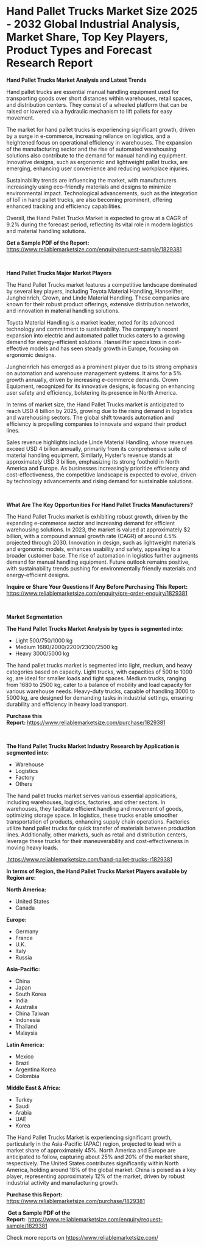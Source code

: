 <p><h1>Hand Pallet Trucks Market Size 2025 - 2032 Global Industrial Analysis, Market Share, Top Key Players, Product Types and Forecast Research Report</h1></p><p><strong>Hand Pallet Trucks Market Analysis and Latest Trends</strong></p>
<p><p>Hand pallet trucks are essential manual handling equipment used for transporting goods over short distances within warehouses, retail spaces, and distribution centers. They consist of a wheeled platform that can be raised or lowered via a hydraulic mechanism to lift pallets for easy movement.</p><p>The market for hand pallet trucks is experiencing significant growth, driven by a surge in e-commerce, increasing reliance on logistics, and a heightened focus on operational efficiency in warehouses. The expansion of the manufacturing sector and the rise of automated warehousing solutions also contribute to the demand for manual handling equipment. Innovative designs, such as ergonomic and lightweight pallet trucks, are emerging, enhancing user convenience and reducing workplace injuries.</p><p>Sustainability trends are influencing the market, with manufacturers increasingly using eco-friendly materials and designs to minimize environmental impact. Technological advancements, such as the integration of IoT in hand pallet trucks, are also becoming prominent, offering enhanced tracking and efficiency capabilities.</p><p>Overall, the Hand Pallet Trucks Market is expected to grow at a CAGR of 9.2% during the forecast period, reflecting its vital role in modern logistics and material handling solutions.</p></p>
<p><strong>Get a Sample PDF of the Report:&nbsp;</strong> <a href="https://www.reliablemarketsize.com/enquiry/request-sample/1829381?utm_campaign=2996&utm_medium=2&utm_source=Github&utm_content=ia&utm_term=11042025&utm_id=hand-pallet-trucks">https://www.reliablemarketsize.com/enquiry/request-sample/1829381</a></p>
<p>&nbsp;</p>
<p><strong>Hand Pallet Trucks Major Market Players</strong></p>
<p><p>The Hand Pallet Trucks market features a competitive landscape dominated by several key players, including Toyota Material Handling, Hanselifter, Jungheinrich, Crown, and Linde Material Handling. These companies are known for their robust product offerings, extensive distribution networks, and innovation in material handling solutions.</p><p>Toyota Material Handling is a market leader, noted for its advanced technology and commitment to sustainability. The company's recent expansion into electric and automated pallet trucks caters to a growing demand for energy-efficient solutions. Hanselifter specializes in cost-effective models and has seen steady growth in Europe, focusing on ergonomic designs.</p><p>Jungheinrich has emerged as a prominent player due to its strong emphasis on automation and warehouse management systems. It aims for a 5% growth annually, driven by increasing e-commerce demands. Crown Equipment, recognized for its innovative designs, is focusing on enhancing user safety and efficiency, bolstering its presence in North America.</p><p>In terms of market size, the Hand Pallet Trucks market is anticipated to reach USD 4 billion by 2025, growing due to the rising demand in logistics and warehousing sectors. The global shift towards automation and efficiency is propelling companies to innovate and expand their product lines.</p><p>Sales revenue highlights include Linde Material Handling, whose revenues exceed USD 4 billion annually, primarily from its comprehensive suite of material handling equipment. Similarly, Hyster's revenue stands at approximately USD 3 billion, emphasizing its strong foothold in North America and Europe. As businesses increasingly prioritize efficiency and cost-effectiveness, the competitive landscape is expected to evolve, driven by technology advancements and rising demand for sustainable solutions.</p></p>
<p>&nbsp;</p>
<p><strong>What Are The Key Opportunities For Hand Pallet Trucks Manufacturers?</strong></p>
<p><p>The Hand Pallet Trucks market is exhibiting robust growth, driven by the expanding e-commerce sector and increasing demand for efficient warehousing solutions. In 2023, the market is valued at approximately $2 billion, with a compound annual growth rate (CAGR) of around 4.5% projected through 2030. Innovation in design, such as lightweight materials and ergonomic models, enhances usability and safety, appealing to a broader customer base. The rise of automation in logistics further augments demand for manual handling equipment. Future outlook remains positive, with sustainability trends pushing for environmentally friendly materials and energy-efficient designs.</p></p>
<p><strong>Inquire or Share Your Questions If Any Before Purchasing This Report:</strong> <a href="https://www.reliablemarketsize.com/enquiry/pre-order-enquiry/1829381?utm_campaign=2996&utm_medium=2&utm_source=Github&utm_content=ia&utm_term=11042025&utm_id=hand-pallet-trucks">https://www.reliablemarketsize.com/enquiry/pre-order-enquiry/1829381</a></p>
<p>&nbsp;</p>
<p><strong>Market Segmentation</strong></p>
<p><strong>The Hand Pallet Trucks Market Analysis by types is segmented into:</strong></p>
<p><ul><li>Light 500/750/1000 kg</li><li>Medium 1680/2000/2200/2300/2500 kg</li><li>Heavy 3000/5000 kg</li></ul></p>
<p><p>The hand pallet trucks market is segmented into light, medium, and heavy categories based on capacity. Light trucks, with capacities of 500 to 1000 kg, are ideal for smaller loads and tight spaces. Medium trucks, ranging from 1680 to 2500 kg, cater to a balance of mobility and load capacity for various warehouse needs. Heavy-duty trucks, capable of handling 3000 to 5000 kg, are designed for demanding tasks in industrial settings, ensuring durability and efficiency in heavy load transport.</p></p>
<p><strong>Purchase this Report:&nbsp;</strong><a href="https://www.reliablemarketsize.com/purchase/1829381?utm_campaign=2996&utm_medium=2&utm_source=Github&utm_content=ia&utm_term=11042025&utm_id=hand-pallet-trucks">https://www.reliablemarketsize.com/purchase/1829381</a></p>
<p>&nbsp;</p>
<p><strong>The Hand Pallet Trucks Market Industry Research by Application is segmented into:</strong></p>
<p><ul><li>Warehouse</li><li>Logistics</li><li>Factory</li><li>Others</li></ul></p>
<p><p>The hand pallet trucks market serves various essential applications, including warehouses, logistics, factories, and other sectors. In warehouses, they facilitate efficient handling and movement of goods, optimizing storage space. In logistics, these trucks enable smoother transportation of products, enhancing supply chain operations. Factories utilize hand pallet trucks for quick transfer of materials between production lines. Additionally, other markets, such as retail and distribution centers, leverage these trucks for their maneuverability and cost-effectiveness in moving heavy loads.</p></p>
<p><a href="https://www.reliablemarketsize.com/hand-pallet-trucks-r1829381?utm_campaign=2996&utm_medium=2&utm_source=Github&utm_content=ia&utm_term=11042025&utm_id=hand-pallet-trucks">&nbsp;https://www.reliablemarketsize.com/hand-pallet-trucks-r1829381</a></p>
<p><strong>In terms of Region, the Hand Pallet Trucks Market Players available by Region are:</strong></p>
<p>
    <p> <strong> North America: </strong>
        <ul>
            <li>United States</li>
            <li>Canada</li>
        </ul>
        </p> 
    <p> <strong> Europe: </strong>
        <ul>
            <li>Germany</li>
            <li>France</li>
            <li>U.K.</li>
            <li>Italy</li>
            <li>Russia</li>
        </ul>
        </p> 
    <p> <strong> Asia-Pacific: </strong>
        <ul>
            <li>China</li>
            <li>Japan</li>
            <li>South Korea</li>
            <li>India</li>
            <li>Australia</li>
            <li>China Taiwan</li>
            <li>Indonesia</li>
            <li>Thailand</li>
            <li>Malaysia</li>
        </ul>
        </p> 
    <p> <strong> Latin America: </strong>
        <ul>
            <li>Mexico</li>
            <li>Brazil</li>
            <li>Argentina Korea</li>
            <li>Colombia</li>
        </ul>
        </p> 
    <p> <strong> Middle East & Africa: </strong>
        <ul>
            <li>Turkey</li>
            <li>Saudi</li>
            <li>Arabia</li>
            <li>UAE</li>
            <li>Korea</li>
        </ul>
    </p>
    </p>
<p><p>The Hand Pallet Trucks Market is experiencing significant growth, particularly in the Asia-Pacific (APAC) region, projected to lead with a market share of approximately 45%. North America and Europe are anticipated to follow, capturing about 25% and 20% of the market share, respectively. The United States contributes significantly within North America, holding around 18% of the global market. China is poised as a key player, representing approximately 12% of the market, driven by robust industrial activity and manufacturing growth.</p></p>
<p><strong>Purchase this Report: </strong><a href="https://www.reliablemarketsize.com/purchase/1829381?utm_campaign=2996&utm_medium=2&utm_source=Github&utm_content=ia&utm_term=11042025&utm_id=hand-pallet-trucks">https://www.reliablemarketsize.com/purchase/1829381</a></p>
<p>&nbsp;<strong>Get a Sample PDF of the Report:&nbsp;&nbsp;</strong><a href="https://www.reliablemarketsize.com/enquiry/request-sample/1829381?utm_campaign=2996&utm_medium=2&utm_source=Github&utm_content=ia&utm_term=11042025&utm_id=hand-pallet-trucks">https://www.reliablemarketsize.com/enquiry/request-sample/1829381</a></p>
<p><strong></strong></p>
<p>Check more reports on <a href="https://www.reliablemarketsize.com/?utm_campaign=2996&utm_medium=2&utm_source=Github&utm_content=ia&utm_term=11042025&utm_id=hand-pallet-trucks">https://www.reliablemarketsize.com/</a></p>